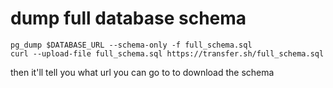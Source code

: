 # dump full database schema

```heroku bash run
pg_dump $DATABASE_URL --schema-only -f full_schema.sql
curl --upload-file full_schema.sql https://transfer.sh/full_schema.sql
```
then it'll tell you what url you can go to to download the schema